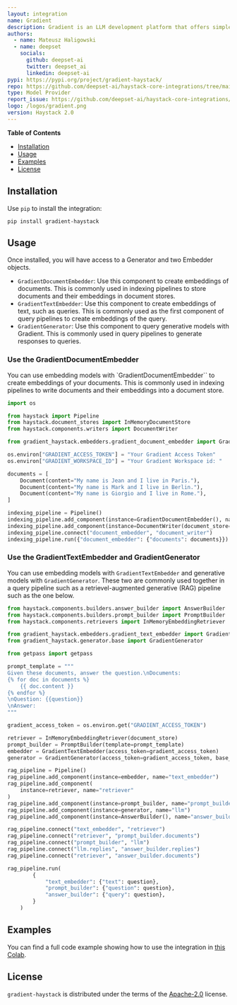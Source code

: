 ```yaml
---
layout: integration
name: Gradient
description: Gradient is an LLM development platform that offers simple web APIs for fine-tuning, embeddings, and inference on state-of-the-art open-source models.
authors:
  - name: Mateusz Haligowski
  - name: deepset
    socials:
      github: deepset-ai
      twitter: deepset_ai
      linkedin: deepset-ai
pypi: https://pypi.org/project/gradient-haystack/
repo: https://github.com/deepset-ai/haystack-core-integrations/tree/main/integrations/gradient
type: Model Provider
report_issue: https://github.com/deepset-ai/haystack-core-integrations/issues
logo: /logos/gradient.png
version: Haystack 2.0
---
```


**Table of Contents**
- [Installation](#installation)
- [Usage](#usage)
- [Examples](#examples)
- [License](#license)

## Installation
Use `pip` to install the integration:

```console
pip install gradient-haystack
```
## Usage
Once installed, you will have access to a Generator and two Embedder objects. 
- `GradientDocumentEmbedder`: Use this component to create embeddings of documents. This is commonly used in indexing pipelines to store documents and their embeddings in document stores.
- `GradientTextEmbedder`: Use this component to create embeddings of text, such as queries. This is commonly used as the first component of query pipelines to create embeddings of the query.
- `GradientGenerator`: Use this component to query generative models with Gradient. This is commonly used in query pipelines to generate responses to queries.

### Use the GradientDocumentEmbedder
You can use embedding models with `GradientDocumentEmbedder`` to create embeddings of your documents. This is commonly used in indexing pipelines to write documents and their embeddings into a document store.

```python
import os

from haystack import Pipeline
from haystack.document_stores import InMemoryDocumentStore
from haystack.components.writers import DocumentWriter

from gradient_haystack.embedders.gradient_document_embedder import GradientDocumentEmbedder

os.environ["GRADIENT_ACCESS_TOKEN"] = "Your Gradient Access Token"
os.environ["GRADIENT_WORKSPACE_ID"] = "Your Gradient Workspace id: "

documents = [
    Document(content="My name is Jean and I live in Paris."),
    Document(content="My name is Mark and I live in Berlin."),
    Document(content="My name is Giorgio and I live in Rome."),
]

indexing_pipeline = Pipeline()
indexing_pipeline.add_component(instance=GradientDocumentEmbedder(), name="document_embedder")
indexing_pipeline.add_component(instance=DocumentWriter(document_store=InMemoryDocumentStore()), name="document_writer")
indexing_pipeline.connect("document_embedder", "document_writer")
indexing_pipeline.run({"document_embedder": {"documents": documents}})
```

### Use the GradientTextEmbedder and GradientGenerator
You can use embedding models with `GradientTextEmbedder` and generative models with `GradientGenerator`. These two are commonly used together in a query pipeline such as a retrievel-augmented generative (RAG) pipeline such as the one below. 

```python
from haystack.components.builders.answer_builder import AnswerBuilder
from haystack.components.builders.prompt_builder import PromptBuilder
from haystack.components.retrievers import InMemoryEmbeddingRetriever

from gradient_haystack.embedders.gradient_text_embedder import GradientTextEmbedder
from gradient_haystack.generator.base import GradientGenerator

from getpass import getpass

prompt_template = """
Given these documents, answer the question.\nDocuments:
{% for doc in documents %}
    {{ doc.content }}
{% endfor %}
\nQuestion: {{question}}
\nAnswer:
"""

gradient_access_token = os.environ.get("GRADIENT_ACCESS_TOKEN")

retriever = InMemoryEmbeddingRetriever(document_store)
prompt_builder = PromptBuilder(template=prompt_template)
embedder = GradientTextEmbedder(access_token=gradient_access_token)
generator = GradientGenerator(access_token=gradient_access_token, base_model_slug="llama2-7b-chat")

rag_pipeline = Pipeline()
rag_pipeline.add_component(instance=embedder, name="text_embedder")
rag_pipeline.add_component(
    instance=retriever, name="retriever"
)
rag_pipeline.add_component(instance=prompt_builder, name="prompt_builder")
rag_pipeline.add_component(instance=generator, name="llm")
rag_pipeline.add_component(instance=AnswerBuilder(), name="answer_builder")

rag_pipeline.connect("text_embedder", "retriever")
rag_pipeline.connect("retriever", "prompt_builder.documents")
rag_pipeline.connect("prompt_builder", "llm")
rag_pipeline.connect("llm.replies", "answer_builder.replies")
rag_pipeline.connect("retriever", "answer_builder.documents")

rag_pipeline.run(
        {
            "text_embedder": {"text": question},
            "prompt_builder": {"question": question},
            "answer_builder": {"query": question},
        }
    )
```

## Examples
You can find a full code example showing how to use the integration in [this Colab](https://colab.research.google.com/drive/1kE_NAKKgZztQJMbgm2esyTVkAxlrpGtd#scrollTo=coE-fMtTJ-Pp).

## License

`gradient-haystack` is distributed under the terms of the [Apache-2.0](https://spdx.org/licenses/Apache-2.0.html) license.
